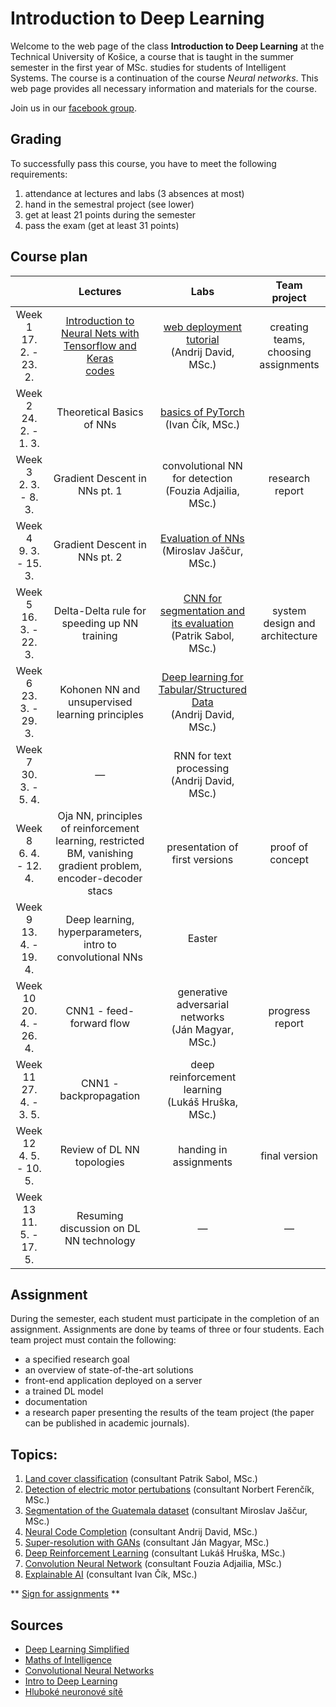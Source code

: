 # Introduction to Deep Learning

Welcome to the web page of the class **Introduction to Deep Learning** at the Technical University of Košice, a course that is taught in the summer semester in the first year of MSc. studies for students of Intelligent Systems. The course is a continuation of the course *Neural networks*. This web page provides all necessary information and materials for the course.

Join us in our [facebook group](https://www.facebook.com/groups/617872348947148/).

## Grading
To successfully pass this course, you have to meet the following requirements:

1. attendance at lectures and labs (3 absences at most)
2. hand in the semestral project (see lower)
3. get at least 21 points during the semester
4. pass the exam (get at least 31 points)

## Course plan
|                            | Lectures |                               Labs                              |             Team project             |
|:--------------------------:|:--------:|:---------------------------------------------------------------:|:------------------------------------:|
| Week 1<br>17. 2. - 23. 2.  | [Introduction to Neural Nets with Tensorflow and Keras](lectures/lecture01-tensorflow-and-keras.ipynb)<br>[codes](lectures/lecture01_codes.zip) |         [web deployment tutorial](<labs/00b - Web deployment.md>)<br>(Andrij David, MSc.)         | creating teams, choosing assignments |
| Week 2<br>24. 2. - 1. 3.   |    Theoretical Basics of NNs   |   [basics of PyTorch](<labs/02 - Pytorch.ipynb>)<br>(Ivan Čík, MSc.)  |                                      |
| Week 3<br>2. 3. - 8. 3.    |    Gradient Descent in NNs pt. 1   |    convolutional NN for detection<br>(Fouzia Adjailia, MSc.)    |            research report           |
| Week 4<br>9. 3. - 15. 3.   |    Gradient Descent in NNs pt. 2   |          [Evaluation of NNs](<labs/04 -DNN-evaluation.md>)<br>(Miroslav Jaščur, MSc.)          |                                      |
| Week 5<br>16. 3. - 22. 3.  |    Delta-Delta rule for speeding up NN training   | [CNN for segmentation and its evaluation](<labs/05 - Image-Segmentation-in-Deep-Learning_-Methods-and-Its-Evaluation.md>)<br>(Patrik Sabol, MSc.) |    system design and architecture    |
| Week 6<br>23. 3. - 29. 3.  |    Kohonen NN and unsupervised learning principles   |   [Deep learning for Tabular/Structured Data](<labs/06 - Deep learning for Tabular Data.ipynb>)<br>(Andrij David, MSc.)  |                                      |
| Week 7<br>30. 3. - 5. 4.   |    —   |         RNN for text processing<br>(Andrij David, MSc.)         |                                      |                                     |
| Week 8<br>6. 4. - 12. 4.   |    Oja NN, principles of reinforcement learning, restricted BM, vanishing gradient problem, encoder-decoder stacs   |                  presentation of first versions                 |           proof of concept           |
| Week 9<br>13. 4. - 19. 4.  |    Deep learning, hyperparameters, intro to convolutional NNs   |                            Easter                               |                                      |
| Week 10<br>20. 4. - 26. 4. |    CNN1 - feed-forward flow   |     generative adversarial networks<br>(Ján Magyar, MSc.)       |            progress report           |
| Week 11<br>27. 4. - 3. 5.  |    CNN1 - backpropagation   |       deep reinforcement learning<br>(Lukáš Hruška, MSc.)       |                                      |
| Week 12<br>4. 5. - 10. 5.  |    Review of DL NN topologies   |                      handing in assignments                     |             final version            |
| Week 13<br>11. 5. - 17. 5. |    Resuming discussion on DL NN technology   |                                 —                               |                   —                  |

## Assignment
During the semester, each student must participate in the completion of an assignment. Assignments are done by teams of three or four students. Each team project must contain the following:

 - a specified research goal
 - an overview of state-of-the-art solutions
 - front-end application deployed on a server
 - a trained DL model
 - documentation
 - a research paper presenting the results of the team project (the paper can be published in academic journals).

## Topics:

1. [Land cover classification](assignments/land-cover-classification.md) (consultant Patrik Sabol, MSc.)
2. [Detection of electric motor pertubations](assignments/detection_of_electric_motor_pertubations.md)  (consultant Norbert Ferenčík, MSc.)
3. [Segmentation of the Guatemala dataset](assignments/guatemala_dataset.md) (consultant Miroslav Jaščur, MSc.)
4. [Neural Code Completion](assignments/Neural_Code_Completion.md) (consultant Andrij David, MSc.)
5. [Super-resolution with GANs](assignments/superresolution-with-gans.md) (consultant Ján Magyar, MSc.)
6. [Deep Reinforcement Learning](assignments/DRL.md) (consultant Lukáš Hruška, MSc.)
7. [Convolution Neural Network](assignments/CNN.md) (consultant Fouzia Adjailia, MSc.)
8. [Explainable AI](https://github.com/ianmagyar/dl-course/blob/master/assignments/XAI.md) (consultant Ivan Čík, MSc.)

** [Sign for assignments](https://docs.google.com/spreadsheets/d/1xv3biGtostsQoKTdZxai5tV_PauTdllpiw86H9qovCA/edit?usp=sharing) **

## Sources
 - [Deep Learning Simplified](https://www.youtube.com/watch?v=b99UVkWzYTQ&list=PLjJh1vlSEYgvGod9wWiydumYl8hOXixNu )
 - [Maths of Intelligence](https://www.youtube.com/watch?v=xRJCOz3AfYY&list=PL2-dafEMk2A7mu0bSksCGMJEmeddU_H4D)
 - [Convolutional Neural Networks](https://www.youtube.com/watch?v=ArPaAX_PhIs&list=PLkDaE6sCZn6Gl29AoE31iwdVwSG-KnDzF)
 - [Intro to Deep Learning](http://introtodeeplearning.com)
 - [Hluboké neuronové sítě](https://www.vutbr.cz/www_base/zav_prace_soubor_verejne.php?file_id=119294)
